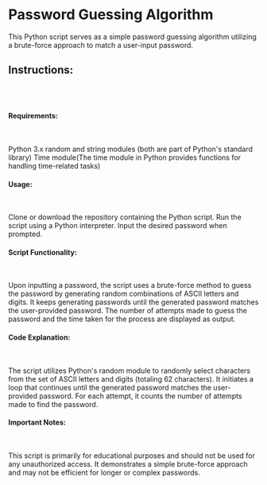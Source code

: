 # Password Guessing Algorithm

This Python script serves as a simple password guessing algorithm utilizing a brute-force approach to match a user-input password.

<h2>Instructions:</h2><br><br>

<h4>Requirements:</h4><br>

Python 3.x
random and string modules (both are part of Python's standard library)
Time module(The time module in Python provides functions for handling time-related tasks)

<h4>Usage:</h4><br>

Clone or download the repository containing the Python script.
Run the script using a Python interpreter.
Input the desired password when prompted.

<h4>Script Functionality:</h4><br>

Upon inputting a password, the script uses a brute-force method to guess the password by generating random combinations of ASCII letters and digits.
It keeps generating passwords until the generated password matches the user-provided password.
The number of attempts made to guess the password and the time taken for the process are displayed as output.

<h4>Code Explanation:</h4><br>

The script utilizes Python's random module to randomly select characters from the set of ASCII letters and digits (totaling 62 characters).
It initiates a loop that continues until the generated password matches the user-provided password.
For each attempt, it counts the number of attempts made to find the password.

<h4>Important Notes:</h4><br>

This script is primarily for educational purposes and should not be used for any unauthorized access.
It demonstrates a simple brute-force approach and may not be efficient for longer or complex passwords.
